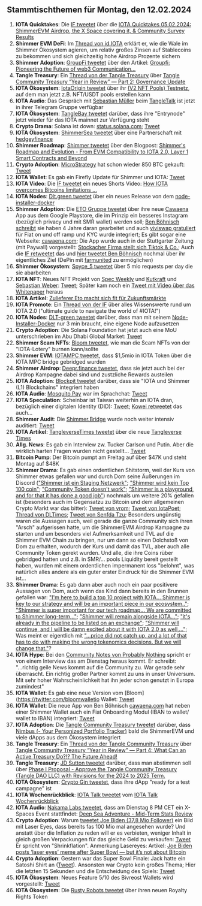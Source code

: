 ## Stammtischthemen für Montag, den 12.02.2024

1. **IOTA Quicktakes**: Die [IF tweetet]() über die [IOTA Quicktakes 05.02.2024: ShimmerEVM Airdrop, the X Space covering it, & Community Survey Results](https://www.youtube.com/watch?v=8ofEFbDiVHc)
2. **Shimmer EVM DeFi**: Im [Thread von id.IOTA](https://x.com/id_iota/status/1754619563331944822?s=20) erklärt er, wie die Wale im Shimmer Ökosystem agieren, um relativ großes Zinsen auf Stablecoins zu bekommen und sich gleichzeitig hohe Airdrop Prozente sichern
3. **Shimmer Adoption**: [GroupFi tweetet](https://x.com/groupfi_ai/status/1754754071213539628?s=20) über den Artikel: [Groupfi: Pioneering the Future of web3 Communication...](https://europeanbusinessmagazine.com/accesswire/groupfi-pioneering-the-future-of-web3-communication-with-its-upcoming-public-alpha-release/)
4. **Tangle Treasury**: Ein [Thread von der Tangle Treasury](https://x.com/TangleTreasury/status/1754670543184269778?s=20) über [Tangle Community Treasury “Year in Review” — Part 2: Governance Update](https://medium.com/@jamesjdsutton/tangle-community-treasury-year-in-review-part-2-governance-update-d0bd987a24c8)
5. **IOTA Ökosystem**: [IotaOrigin tweetet](https://x.com/origin_iota/status/1754774950664151438?s=20) über ihr [(V2 NFT Pools) Testnetz](https://set.snippool.xyz/Collections), auf dem man jetzt z.B. NFT/USDT pools erstellen kann
6. **IOTA Audio**: Das Gespräch mit [Sebastian Müller](https://twitter.com/NaitsabesMue) beim [TangleTalk](https://twitter.com/tangle_talk) ist jetzt in ihrer Telegram Gruppe verfügbar 
7. **IOTA Ökosystem**: [TangleBay tweetet](https://x.com/tanglebay/status/1754822641356058864?s=20) darüber, dass ihre "Entrynode" jetzt wieder für das IOTA mainnet zur Verfügung steht
8. **Crypto Drama**: Solana ist down: [status.solana.com](https://status.solana.com/); [Tweet](https://twitter.com/SolanaStatus/status/1754813351945789491)
9. **IOTA Ökosystem**: [ShimmerSea tweetet](https://x.com/ShimmerSeaDEX/status/1754848610779353479?s=20) über eine Partnerschaft mit [hedgeyfinance](https://twitter.com/hedgeyfinance)
10. **Shimmer Roadmap**: [Shimmer tweetet](https://x.com/shimmernet/status/1754867552746881491?s=20) über den Blogpost: [Shimmer's Roadmap and Evolution - From EVM Compatibility to IOTA 2.0, Layer 1 Smart Contracts and Beyond](https://blog.shimmer.network/shimmers-roadmap-and-evolution/)
11. **Crypto Adoption**: [MicroStrategy](https://twitter.com/MicroStrategy) hat schon wieder 850 BTC gekauft: [Tweet](https://x.com/saylor/status/1754976122607980726?s=20)
12. **IOTA Wallet**: Es gab ein Firefly Update für Shimmer und IOTA: [Tweet](https://x.com/Vrom14286662/status/1754947049890447396?s=20)
13. **IOTA Video**: Die [IF tweetet](https://x.com/iota/status/1754913093589623191?s=20) ein neues Shorts Video: [How IOTA overcomes Bitcoins limitations ...](https://www.youtube.com/shorts/kHHaoFYmKDc)
14. **IOTA Nodes**: [Dlt.green tweetet](https://x.com/dlt_green/status/1754985924029456851?s=20) über ein neues Release von dem [node-installer-docker](https://github.com/dlt-green/node-installer-docker)
15. **Shimmer Adoption**: Die [ETO Gruppe tweetet](https://x.com/EtoGruppe/status/1755125561846874304?s=20) über ihre neue [Cawaena](https://play.google.com/store/search?q=cawaena&c=apps&gl=DE) App aus dem Google Playstore, die im Prinzip ein besseres Instagram (bezüglich privacy und mit SMR wallet) werden soll; [Ben Böhnisch schreibt](https://x.com/BenBoenisch/status/1755144561502904825?s=20) sie haben 4 Jahre daran gearbeitet und auch [viviswap gratuliert](https://x.com/viviswapcom/status/1755148061028839903?s=20) für Fiat on und off ramp und KYC wurde integriert; Es gibt sogar eine Webseite: [cawaena.com](https://cawaena.com/#/main/home); Die App wurde auch in der Stuttgarter Zeitung (mit Paywall) vorgestellt: [Stockacher Firma stellt sich Tiktok & Co.](https://www.stuttgarter-zeitung.de/inhalt.neue-app-entwickelt-stockacher-firma-stellt-sich-tiktok-co.19eed20c-d94b-407e-b060-445c06235be2.html); Auch die [IF retweetet](https://x.com/iota/status/1755514007740400000?s=20) das und [hier tweetet Ben Böhnisch](https://x.com/BenBoenisch/status/1755517436143522148?s=20) nochmal über ihr eigentliches Ziel (DePin mit [farmunited](https://twitter.com/FarmUnited) zu ermöglichen)
16. **Shimmer Ökosystem**: [Spyce_5 tweetet](https://x.com/SPYCE_5/status/1755172635464413309?s=20) über 5 mio requests per day die sie abarbeiten
17. **IOTA NFT**: Neues NFT Projekt von [Spec Weekly](https://twitter.com/SpecWeekly) und [Kutkraft](https://twitter.com/kutkraft) und [Sebastian Weber](https://twitter.com/Sebasti65365174): [Tweet](https://x.com/SpecWeekly/status/1755186256911421729?s=20); Später kam noch ein [Tweet mit Video über das Whitepaper](https://x.com/TheNewElites_/status/1756579504695496954?s=20) heraus
18. **IOTA Artikel**: [Zulieferer Eto macht sich fit für Zukunftsmärkte](https://www.schwaebische.de/wirtschaft/zulieferer-eto-macht-sich-fit-fuer-zukunftsmaerkte-2250370)
19. **IOTA Promote**: Ein [Thread von der IF](https://x.com/iota/status/1755260133121175954?s=20) über alles Wissenswerte rund um IOTA 2.0 ("ultimate guide to navigate the world of #IOTA!")
20. **IOTA Nodes**: [DLT-green tweetet](https://x.com/dlt_green/status/1755276718636437622?s=20) darüber, dass man mit seinem [Node-Installer-Docker](https://github.com/dlt-green/node-installer-docker) nur 3 min braucht, eine eigene Node aufzusetzen
21. **Crypto Adoption**: Die Solana Foundation hat jetzt auch eine MoU unterschrieben im Abu Dhabi Global Market: [Tweet](https://x.com/ADGlobalMarket/status/1755560414186754173?s=20)
22. **Shimmer Scam NFTs**: [Bloom tweetet](https://x.com/bloomwalletio/status/1755566233666064479?s=20), wie man die Scam NFTs von der "IOTA-Lotery" burnen kann/sollte
23. **Shimmer EVM**: [IOTAMPC tweetet](https://x.com/iotampc/status/1755546510111252798?s=20), dass $1,5mio in IOTA Token über die IOTA MPC bridge gebridged wurden
24. **Shimmer Airdrop**: [Deepr.finance tweetet](https://x.com/DeeprFinance/status/1755587282373943708?s=20), dass sie jetzt auch bei der Airdrop Kampagne dabei sind und zustzliche Rewards austeilen
25. **IOTA Adoption**: [Blockpit tweetet](https://x.com/blockpit_io/status/1755643485334487185?s=20) darüber, dass sie "IOTA und Shimmer (L1) Blockchains" integriert haben
26. **IOTA Audio**: [Mosquito Pay](https://twitter.com/MosquitoPay) war im [](https://twitter.com/tangle_talk) Sprachchat: [Tweet](https://x.com/tangle_talk/status/1755649215395451286?s=20)
27. **IOTA Speculation**: Scheinbar ist Taiwan weiterhin an IOTA dran, bezüglich einer digitalen Identity (DID): [Tweet](https://x.com/iotaBolt/status/1756015693567328416?s=20); [Kowei retweetet](https://x.com/kowei1995/status/1756163101005922563?s=20) das auch...
28. **Shimmer Audit**: Die [Shimmer.Bridge](https://shimmerbridge.org/bridge) wurde noch weiter intensiv auditiert: [Tweet](https://x.com/shimmerbridge/status/1755603174063493247?s=20)
29. **IOTA Artikel**: [TangleverseTimes tweetet](https://x.com/TangleverseWeb/status/1755615542445273457?s=20) über die neue [Tangleverse Times](https://times.tangleverse.io/shimmerbridge/)
30. **Allg. News**: Es gab ein Interview zw. Tucker Carlson und Putin. Aber die wirklich harten Fragen wurden nicht gestellt... [Tweet](https://x.com/TuckerCarlson/status/1755734526678925682?s=20)
31. **Bitcoin Pump**: Der Bitcoin pumpt am Freitag auf über $47K und steht Montag auf $48K
32. **Shimmer Drama**: Es gab einen ordentlichen Shitstorm, weil der Kurs von Shimmer etwas gefallen war und durch Dom seine Äußerungen im Discord (["Shimmer ist ein Staging Netzwerk"](https://discord.com/channels/397872799483428865/738665041217323068/1205519725921046548); ["Shimmer wird kein Top 100 coin"](https://discord.com/channels/397872799483428865/738665041217323068/1205520026082353203); ["Community Token doesn't work"](https://discord.com/channels/397872799483428865/738665041217323068/1205520494099693568); ["Shimmer is a playground, and for that it has done a good job"](https://discord.com/channels/397872799483428865/738665041217323068/1205520778335100958)) nochmals um weitere 20% gefallen ist (besonders auch im Gegensatzu zu Bitcoin und dem allgemeinen Crypto Markt war das bitter): [Tweet von vrom](https://x.com/Vrom14286662/status/1756036971267297552?s=20); [Tweet von IotaPoet](https://x.com/IotaPoet/status/1756655298364739805?s=20); [Thread von DLTimes](https://x.com/TheDLTimes/status/1756663518034583639?s=20); [Tweet von Senfda Tzu](https://x.com/SenfdaTzu/status/1756646997753258292?s=20); Besonders ungünstig waren die Aussagen auch, weil gerade die ganze Community sich ihren "Arsch" aufgerissen hatte, um die ShimmerEVM Airdrop Kampagne zu starten und um besonders viel Aufmerksamkeit und TVL auf die Shimmer EVM Chain zu bringen, nur um dann so einen Dolchstoß von Dom zu erhalten, wodurch der Kurs und damit das TVL, aber auch alle Community Token gerekt wurden. Und alle, die ihre Coins rüber gebridged hatten und z.B. in SMR/... pools Liquidity bereit gestellt haben, wurden mit einem ordentlichen impermanent loss "belohnt", was natürlich alles andere als ein guter erster Eindruck für die Shimmer EVM ist...
33. **Shimmer Drama**: Es gab dann aber auch noch ein paar positivere Aussagen von Dom, auch wenn das Kind dann bereits in den Brunnen gefallen war: ["I'm here to build a top 10 project with IOTA... Shimmer is key to our strategy and will be an important piece in our ecosystem.."](https://discord.com/channels/397872799483428865/738665041217323068/1205527379221418074); ["Shimmer is super important for our tech roadmap...  We are committed to Shimmer long-term,.."](https://discord.com/channels/397872799483428865/738665041217323068/1205526845747888152); ["Shimmer will remain alongside IOTA..."](https://discord.com/channels/397872799483428865/397872799483428867/1205878415169687553); ["it's already in the pipeline to be listed on an exchange"](https://discord.com/channels/397872799483428865/738665041217323068/1205765260611420173); ["Shimmer will continue, and I will be damn excited about it with IOTA 2.0 as well,..."](https://discord.com/channels/397872799483428865/397872799483428867/1205765129988472882); Was meint er eigentlich mit ["...price did not catch up, and a lot of that has to do with making the wrong tokenomics decisions. But we will change that."](https://discord.com/channels/397872799483428865/397872799483428867/1205764063284568085)?
34. **IOTA Hype**: Bei den [Community Notes von Probably Nothing](https://www.youtube.com/@NewsIOTA/community) spricht er von einem Interview das am Dienstag heraus kommt. Er schreibt: "...richtig geile News kommt auf die Community zu. War gerade sehr überrascht. Ein richtig großer Partner kommt zu uns in unser Universum. Mit sehr hoher Wahrscheinlichkeit hat ihn jeder schon genutzt in Europa zumindest"
35. **IOTA Wallet**: Es gab eine neue Version vom [Bloom](https://twitter.com/bloomwalletio Wallet: [Tweet](https://x.com/bloomwalletio/status/1756032608691949749?s=20)
36. **IOTA Wallet**: Die neue App von Ben Böhnisch [cawaena.com](https://cawaena.com/#/main/home) hat neben einer Shimmer Wallet auch ein Fiat Onboarding Modul (IBAN to wallet/ wallet to IBAN) integriert: [Tweet](https://x.com/BenBoenisch/status/1756593807410299062?s=20)
37. **IOTA Adoption**: Die [Tangle Community Treasury tweetet](https://x.com/TangleTreasury/status/1756089721443283021?s=20) darüber, dass [Nimbus (- Your Personized Portfolio Tracker)](https://app.getnimbus.io/) bald die ShimmerEVM und viele dApps aus dem Ökosystem integriert
38. **Tangle Treasury**: Ein [Thread von der Tangle Community Treasury](https://x.com/TangleTreasury/status/1756451987757879687?s=20) über [Tangle Community Treasury “Year in Review” — Part 4: What Can an Active Treasury Do?!? The Future Ahead!](https://medium.com/@jamesjdsutton/tangle-community-treasury-year-in-review-what-can-an-active-treasury-do-the-future-ahead-56b9ee0640bd)
39. **Tangle Treasury**: [JD Sutton tweetet](https://x.com/Deep_Sea_Iotan/status/1756453818722582729?s=20) darüber, dass man abstimmen soll über [Phase I Proposal - Approve the Tangle Community Treasury (Tangle DAO LLC) with Revisions for the 2024 to 2025 Term.](https://govern.iota.org/t/phase-i-proposal-approve-the-tangle-community-treasury-tangle-dao-llc-with-revisions-for-the-2024-to-2025-term/1692)
40. **IOTA Ökosystem**: [Crypto Gin tweetet](https://x.com/Crypto_Gin21/status/1756755681137307730?s=20), dass ihre dApp "ready for a test campagne" ist
41. **IOTA Wochenrückblick**: [IOTA Talk tweetet](https://x.com/Iota_Talk_/status/1756611167181578407?s=20) vom [IOTA Talk Wochenrückblick](https://www.iota-talk.com/index.php?article/366-wochenr%C3%BCckblick-vom-04-bis-10-februar-2024/)
42. **IOTA Audio**: [Nakama Labs tweetet](https://x.com/Nakama_Labs/status/1756768214711665121?s=20), dass am Dienstag 8 PM CET ein X-Spaces Event stattfindet: [Deep Sea Adventure - Mid-Term Stats Review](https://x.com/Nakama_Labs/status/1756768214711665121?s=20)
43. **Crypto Adoption**: Warum [tweetet Joe Biden (37,8 Mio Follower)](https://x.com/JoeBiden/status/1756888470599967000?s=20) ein Bild mit Laser Eyes, dass bereits fas 100 Mio mal angesehen wurde? Und anstatt über die Inflation zu reden will er es verbieten, weniger Inhalt in gleich großen Verpackungen für das gleiche Geld zu verkaufen: [Tweet](https://x.com/MarioNawfal/status/1756742065008906276?s=20) Er spricht von "Shrinkflation". Anmerkung Lasereyes: Artikel: [Joe Biden posts ’laser eyes’ meme after Super Bowl — but it’s not about Bitcoin](https://cointelegraph.com/news/joe-biden-posts-bitcoin-laser-eyes-meme-after-superbowl)
44. **Crypto Adoption**: Gestern war das Super Bowl Finale: Jack hatte ein Satoshi Shirt an ([Tweet](https://x.com/BanklessHQ/status/1756862952278306823?s=20)). Ansonsten war Crypto kein großes Thema; Hier die letzten 15 Sekunden und die Entscheidung des Spiels: [Tweet](https://x.com/BrennpunktUA/status/1756893051023241590?s=20)
45. **IOTA Ökosystem**: Neues Feature 5/10 des Bivreost Wallets wird vorgestellt: [Tweet](https://x.com/bivreost/status/1756996900396392848?s=20)
46. **IOTA Ökosystem**: Die [Rusty Robots tweetet](https://x.com/RustyRobotCC/status/1756988931206250663?s=20) über ihren neuen Royalty Rights Token
